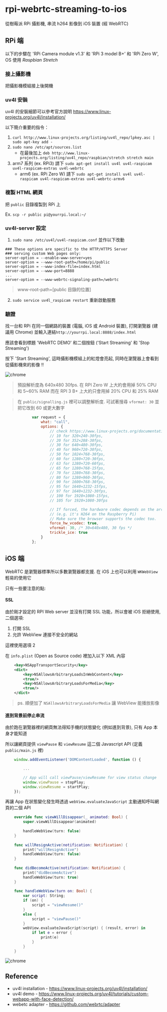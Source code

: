 # rpi-webrtc-streaming-to-ios
從樹莓派 RPi 攝影機, 串流 h264 影像到 iOS 裝置 (經 WebRTC)

## RPi 端

以下的步驟在 'RPi Camera module v1.3' 和 'RPi 3 model B+' 和 'RPi Zero W', OS 使用 *Raspbian Stretch*

### 接上攝影機

把攝影機模組接上後開機

### uv4l 安裝

uv4l 的安裝細節可以參考官方說明 https://www.linux-projects.org/uv4l/installation/

以下簡介重要的指令：

1. `curl http://www.linux-projects.org/listing/uv4l_repo/lpkey.asc | sudo apt-key add -`
2. `sudo nano /etc/apt/sources.list`
    * 在最後加上 `deb http://www.linux-projects.org/listing/uv4l_repo/raspbian/stretch stretch main`
3. arm7 系列 (ex. RPi3) 請下 `sudo apt-get install uv4l uv4l-raspicam uv4l-raspicam-extras uv4l-webrtc`
    * arm6 (ex. RPi Zero W) 請下 `sudo apt-get install uv4l uv4l-raspicam uv4l-raspicam-extras uv4l-webrtc-armv6`

### 複製 HTML 網頁

把 `public` 目錄複製到 RPi 上

Ex. `scp -r public pi@yourrpi.local:~/`

### uv4l-server 設定

1. `sudo nano /etc/uv4l/uv4l-raspicam.conf` 並作以下改動

```shell
### These options are specific to the HTTP/HTTPS Server
### serving custom Web pages only:
server-option = --enable-www-server=yes
server-option = --www-root-path=/home/pi/public
server-option = --www-index-file=index.html
server-option = --www-port=8888
...
server-option = --www-webrtc-signaling-path=/webrtc
```

> www-root-path=[public 目錄的位置]

2. `sudo service uv4l_raspicam restart` 重新啟動服務

### 驗證

找一台和 RPi 在同一個網路的裝置 (電腦, iOS 或 Android 裝置), 打開瀏覽器 (建議用 Chrome) 並輸入連結`http://yourrpi.local:8888/index.html` 

應該會看到標題 'WebRTC DEMO' 和二個按鈕 ('Start Streaming' 和 'Stop Streaming')

按下 'Start Streaming', 這時攝影機模組上的紅燈會亮起, 同時在瀏覽器上會看到從攝影機來的影像 !!

![chrome](images/chrome.jpg)

> 預設解析度為 640x480 30fps.
> 在 RPI Zero W 上大約會用掉 50% CPU 和 5~60% RAM
> 而在 RPI 3 B+ 上大約只會用掉 20% CPU 和 25% RAM

> 在 `public/signalling.js` 裡可以調整解析度. 可試著搜尋 `vformat: 30` 並把它改到 60 或更大數字

```JavaScript
            var request = {
                what: "call",
                options: {
                    // check https://www.linux-projects.org/documentation/uv4l-server/ for more setting
                    // 10 for 320×240-30fps, 
                    // 20 for 352×288-30fps, 
                    // 30 for 640×480-30fps, 
                    // 40 for 960×720-30fps, 
                    // 50 for 1024×768-30fps, 
                    // 60 for 1280×720-30fps, 
                    // 63 for 1280×720-60fps, 
                    // 65 for 1280×768-15fps, 
                    // 70 for 1280×768-30fps, 
                    // 80 for 1280×960-30fps, 
                    // 90 for 1600×768-30fps, 
                    // 95 for 1640×1232-15fps, 
                    // 97 for 1640×1232-30fps, 
                    // 100 for 1920×1080-15fps, 
                    // 105 for 1920×1080-30fps

                    // If forced, the hardware codec depends on the arch.
                    // (e.g. it's H264 on the Raspberry Pi)
                    // Make sure the browser supports the codec too.
                    force_hw_vcodec: true,
                    vformat: 30, /* 30=640x480, 30 fps */
                    trickle_ice: true
                }
            };
```


## iOS 端

WebRTC 是瀏覽器標準所以多數瀏覽器都支援. 在 iOS 上也可以利用 `WKWebView` 輕易的使用它

只有一些要注意的點:

#### SSL

由於剛才設定的 RPI Web server 並沒有打開 SSL 功能，所以會被 iOS 拒絕使用, 二個選項:

1. 打開 SSL 
2. 允許 WebView 連接不安全的網站

這裡使用選項 2

在 `info.plist` (Open as Source code) 裡加入以下 XML 內容

```XML
    <key>NSAppTransportSecurity</key>
    <dict>
        <key>NSAllowsArbitraryLoadsInWebContent</key>
        <true/>
        <key>NSAllowsArbitraryLoadsForMedia</key>
        <true/>
    </dict>
```

> ps. 順便加了 `NSAllowsArbitraryLoadsForMedia` 讓 WebView 能播放影像

#### 進到背景前停止串流

由於跑在瀏覽器裡的網頁無法得知手機的狀態變化 (例如進到背景), 只有 App 本身才能知道

所以讓網頁提供 `viewPause` 和 `viewResume` 這二個 Javascript API (定義 `public/main.js` 裡)

```JavaScript
    window.addEventListener('DOMContentLoaded', function () {

        ...

        // App will call viewPause/viewResume for view status change
        window.viewPause = stopPlay;
        window.viewResume = startPlay;
    });
```

再讓 App 在狀態變化發生時透過 `webView.evaluateJavaScript` 主動通知呼叫網頁的二個 API

```swift
    override func viewWillDisappear(_ animated: Bool) {
        super.viewWillDisappear(animated)
        
        handleWebView(turn: false)
    }
    
    func willResignActive(notification: Notification) {
        print("willResignActive")
        handleWebView(turn: false)
    }
    
    func didBecomeActive(notification: Notification) {
        print("didBecomeActive")
        handleWebView(turn: true)
    }
    
    func handleWebView(turn on: Bool) {
        var script: String;
        if (on) {
            script = "viewResume()"
        }
        else {
            script = "viewPause()"
        }
        webView.evaluateJavaScript(script) { (result, error) in
            if let e = error {
                print(e)
            }
        }
    }
```

![chrome](images/ios.jpg)

## Reference

* uv4l installation - https://www.linux-projects.org/uv4l/installation/
* uv4l demo - https://www.linux-projects.org/uv4l/tutorials/custom-webapp-with-face-detection/
* webetc adapter - https://github.com/webrtc/adapter
